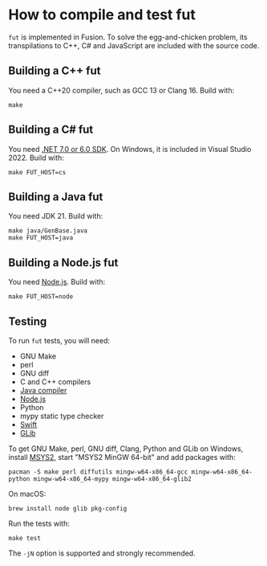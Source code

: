 # How to compile and test fut

`fut` is implemented in Fusion.
To solve the egg-and-chicken problem, its transpilations to C++, C#
and JavaScript are included with the source code.

## Building a C++ fut

You need a C++20 compiler, such as GCC 13 or Clang 16.
Build with:

    make

## Building a C# fut

You need [.NET 7.0 or 6.0 SDK](https://dotnet.microsoft.com/en-us/download).
On Windows, it is included in Visual Studio 2022.
Build with:

    make FUT_HOST=cs

## Building a Java fut

You need JDK 21.
Build with:

    make java/GenBase.java
    make FUT_HOST=java

## Building a Node.js fut

You need [Node.js](nodejs.org).
Build with:

    make FUT_HOST=node

## Testing

To run `fut` tests, you will need:
* GNU Make
* perl
* GNU diff
* C and C++ compilers
* [Java compiler](https://www.oracle.com/java/technologies/downloads/)
* [Node.js](https://nodejs.org/)
* Python
* mypy static type checker
* [Swift](https://swift.org/)
* [GLib](https://wiki.gnome.org/Projects/GLib)

To get GNU Make, perl, GNU diff, Clang, Python and GLib on Windows,
install [MSYS2](https://www.msys2.org/), start "MSYS2 MinGW 64-bit"
and add packages with:

    pacman -S make perl diffutils mingw-w64-x86_64-gcc mingw-w64-x86_64-python mingw-w64-x86_64-mypy mingw-w64-x86_64-glib2

On macOS:

    brew install node glib pkg-config

Run the tests with:

    make test

The `-jN` option is supported and strongly recommended.
